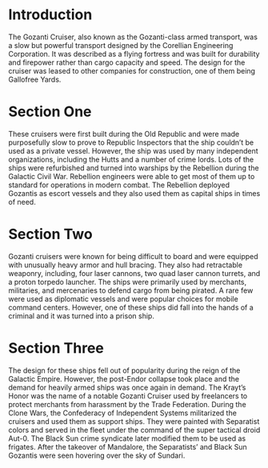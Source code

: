 # Introduction

The Gozanti Cruiser, also known as the Gozanti-class armed transport, was a slow but powerful transport designed by the Corellian Engineering Corporation.
It was described as a flying fortress and was built for durability and firepower rather than cargo capacity and speed.
The design for the cruiser was leased to other companies for construction, one of them being Gallofree Yards.

# Section One

These cruisers were first built during the Old Republic and were made purposefully slow to prove to Republic Inspectors that the ship couldn’t be used as a private vessel.
However, the ship was used by many independent organizations, including the Hutts and a number of crime lords.
Lots of the ships were refurbished and turned into warships by the Rebellion during the Galactic Civil War.
Rebellion engineers were able to get most of them up to standard for operations in modern combat.
The Rebellion deployed Gozantis as escort vessels and they also used them as capital ships in times of need.

# Section Two

Gozanti cruisers were known for being difficult to board and were equipped with unusually heavy armor and hull bracing.
They also had retractable weaponry, including, four laser cannons, two quad laser cannon turrets, and a proton torpedo launcher.
The ships were primarily used by merchants, militaries, and mercenaries to defend cargo from being pirated.
A rare few were used as diplomatic vessels and were popular choices for mobile command centers.
However, one of these ships did fall into the hands of a criminal and it was turned into a prison ship.

# Section Three

The design for these ships fell out of popularity during the reign of the Galactic Empire.
However, the post-Endor collapse took place and the demand for heavily armed ships was once again in demand.
The Krayt’s Honor was the name of a notable Gozanti Cruiser used by freelancers to protect merchants from harassment by the Trade Federation.
During the Clone Wars, the Confederacy of Independent Systems militarized the cruisers and used them as support ships.
They were painted with Separatist colors and served in the fleet under the command of the super tactical droid Aut-0.
The Black Sun crime syndicate later modified them to be used as frigates.
After the takeover of Mandalore, the Separatists’ and Black Sun Gozantis were seen hovering over the sky of Sundari.
